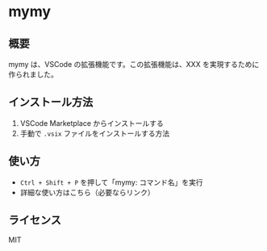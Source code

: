 # mymy

## 概要
mymy は、VSCode の拡張機能です。この拡張機能は、XXX を実現するために作られました。

## インストール方法
1. VSCode Marketplace からインストールする
2. 手動で `.vsix` ファイルをインストールする方法

## 使い方
- `Ctrl + Shift + P` を押して「mymy: コマンド名」を実行
- 詳細な使い方はこちら（必要ならリンク）

## ライセンス
MIT
